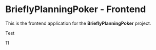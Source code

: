 # BrieflyPlanningPoker - Frontend

This is the frontend application for the **BrieflyPlanningPoker** project.

Test

11
